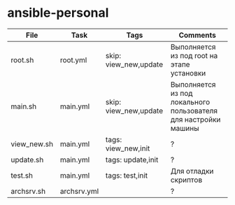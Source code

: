 # ansible-personal



| File			| Task			| Tags					| Comments |
|---			|---			|---					|--- |
| root.sh		| root.yml		| skip: view_new,update	| Выполняется из под root на этапе установки |
| main.sh		| main.yml		| skip: view_new,update	| Выполняется из под локального пользователя для настройки машины |
| view_new.sh	| main.yml		| tags: view_new,init	| ? |
| update.sh		| main.yml		| tags: update,init		| ? |
| test.sh		| main.yml		| tags: test,init		| Для отладки скриптов |
| archsrv.sh	| archsrv.yml	|						| ? |
